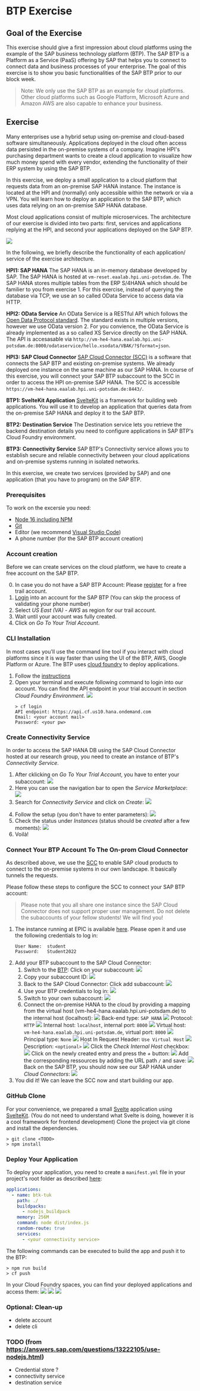 # BTP Exercise

## Goal of the Exercise

This exercise should give a first impression about cloud platforms using the example of the SAP business technology platform (BTP). The SAP BTP is a Platform as a Service (PaaS) offering by SAP that helps you to connect to connect data and business processes of your enterprise. The goal of this exercise is to show you basic functionalities of the SAP BTP prior to our block week.

> Note: We only use the SAP BTP as an example for cloud platforms. Other cloud platforms such as Google Platform, Microsoft Azure and Amazon AWS are also capable to enhance your business.

## Exercise

Many enterprises use a hybrid setup using on-premise and cloud-based software simultaneously. Applications deployed in the cloud often access data persisted in the on-premise systems of a company. Imagine HPI's purchasing department wants to create a cloud application to visualize how much money spend with every vendor, extending the functionality of their ERP system by using the SAP BTP.

In this exercise, we deploy a small application to a cloud platform that requests data from an on-premise SAP HANA instance. The instance is located at the HPI and (normally) only accessible within the network or via a VPN. You will learn how to deploy an application to the SAP BTP, which uses data relying on an on-premise SAP HANA database.

Most cloud applications consist of multiple microservices. The architecture of our exercise is divided into two parts: first, services and applications replying at the HPI, and second your applications deployed on the SAP BTP.

![](img/structure.png)

In the following, we briefly describe the functionality of each application/ service of the exercise architecture. 

**HPI1: SAP HANA** The SAP HANA is an in-memory database developed by SAP. The SAP HANA is hosted at ``vm-reset.eaalab.hpi.uni-potsdam.de``. The SAP HANA stores multiple tables from the ERP S/4HANA which should be familier to you from exercise 1. For this exercise, instead of querying the database via TCP, we use an so called OData Service to access data via HTTP.

**HPI2: OData Service**  An OData Service is a RESTful API which follows the [Open Data Protocol standard](https://www.odata.org/). The standard exists in multiple versions, however we use OData version 2. For you convience, the OData Service is already implemented as a so called XS Service directly on the SAP HANA. The API is accesasable via ``http://vm-he4-hana.eaalab.hpi.uni-potsdam.de:8000/odataservice/hello.xsodata/VBAK/?$format=json``.

**HPI3: SAP Cloud Connector**
[SAP Cloud Connector (SCC)](https://help.sap.com/docs/CP_CONNECTIVITY/cca91383641e40ffbe03bdc78f00f681/e6c7616abb5710148cfcf3e75d96d596.html) is a software that connects the SAP BTP and existing on-premise systems. We already deployed one instance on the same machine as our SAP HANA. In course of this exercise, you will connect your SAP BTP subaccount to the SCC in order to access the HPI on-premise SAP HANA. The SCC is accessible ``https://vm-he4-hana.eaalab.hpi.uni-potsdam.de:8443/``.

**BTP1: SvelteKit Application**
[SvelteKit](https://kit.svelte.dev/) is a framework for building web applications. You will use it to develop an application that queries data from the on-premise SAP HANA and deploy it to the SAP BTP.

**BTP2: Destination Service**
The Destination service lets you retrieve the backend destination details you need to configure applications in SAP BTP's Cloud Foundry environment.

**BTP3: Connectivity Service**
SAP BTP's Connectivity service allows you to establish secure and reliable connectivity between your cloud applications and on-premise systems running in isolated networks.

In this exercise, we create two services (provided by SAP) and one application (that you have to program) on the SAP BTP. 

### Prerequisites
To work on the excersie you need:

- [Node 16 including NPM](https://nodejs.org/en/download/)
- [Git](https://git-scm.com/)
- Editor (we recommend [Visual Studio Code](https://code.visualstudio.com/))
- A phone number (for the SAP BTP account creation)

### Account creation

Before we can create services on the cloud platform, we have to create a free account on the SAP BTP.  

0. In case you do not have a SAP BTP Account: Please [register](https://www.sap.com/products/business-technology-platform/trial.html?trial=https%3A%2F%2Fwww.sap.com%2Fregistration%2Ftrial.908cb719-0e03-421c-a091-daca045f0acc.html) for a free trail account.
1. [Login](https://account.hana.ondemand.com/) into an account for the SAP BTP (You can skip the process of validating your phone number)
2. Select *US East (VA) - AWS* as region for our trail account.
3. Wait until your account was fully created. 
4. Click on *Go To Your Trial Account*.

### CLI Installation

In most cases you'll use the command line tool if you interact with cloud platforms since it is way faster than using the UI of the BTP, AWS, Google Platform or Azure.
The BTP uses [cloud foundry](https://www.cloudfoundry.org/) to deploy applications.

1. Follow the [instructions](https://github.com/cloudfoundry/cli/wiki/V8-CLI-Installation-Guide)
2. Open your terminal and execute following command to login into our account. You can find the API endpoint in your trial account in section *Cloud Foundry Environment*.
    ![](img/cf-api.png)
    ````
    > cf login
    API endpoint: https://api.cf.us10.hana.ondemand.com
    Email: <your account mail>
    Password: <your pw>
    ````

### Create Connectivity Service
In order to access the SAP HANA DB using the SAP Cloud Connector hosted at our research group, you need to create an instance of BTP's *Connectivity Service*.
1. After cklicking on *Go To Your Trial Account*, you have to enter your subaccount:
    ![](img/trial-account.png)
2. Here you can use the navigation bar to open the *Service Marketplace*:
    ![](img/service-marketplace.png)
3. Search for *Connectivity Service* and click on *Create*:
    ![](img/create-connectivity-service.png)
<!-- TODO: change screenshot -->
4. Follow the setup (you don't have to enter parameters):
    ![](img/setup.png)
5. Check the status under *Instances* (status should be *created* after a few moments):
    ![](img/instances.png)
6. Voilà!

### Connect Your BTP Account To The On-prom Cloud Connector
As described above, we use the [SCC](https://blogs.sap.com/2022/02/03/cloud-connector-explained-in-simple-terms/) to enable SAP cloud products to connect to the on-premise systems in our own landscape. It basically tunnels the requests.

Please follow these steps to configure the SCC to connect your SAP BTP account:

>Please note that you all share one instance since the SAP Cloud Connector does not support proper user management. Do not delete the subaccounts of your fellow students! We will find you!

1. The instance running at EPIC is available [here](https://vm-he4-hana.eaalab.hpi.uni-potsdam.de:8443/). Please open it and use the following credentials to log in:
    ````
    User Name:  student
    Password:   Student2022
    ````
2. Add your BTP subaccount to the SAP Cloud Connector:
    1. Switch to the [BTP](https://account.hanatrial.ondemand.com): Click on your subaccount:
    ![](img/trial-account.png)
    2. Copy your subaccount ID:
    ![](img/subaccount-id.png)
    3. Back to the SAP Cloud Connector: Click add subaccount:
    ![](img/add-subaccount-scc.png)
    4. Use your BTP credentials to log in:
    ![](img/form-subaccount.png)
    5. Switch to your own subaccount:
    ![](img/switch-subaccounts.png)
    6. Connect the on-premise HANA to the cloud by providing a mapping from the virtual host (vm-he4-hana.eaalab.hpi.uni-potsdam.de) to the internal host (localhost):
    ![](img/add-subacc-1.png)
    Back-end type: ````SAP HANA````
    ![](img/add-subacc-2.png)
    Protocol: ````HTTP````
    ![](img/add-subacc-3.png)
    Internal host: ````localhost````, internal port: ````8000````
    ![](img/add-subacc-4.png)
    Virtual host: ````vm-he4-hana.eaalab.hpi.uni-potsdam.de````, virtual port: ````8000````
    ![](img/add-subacc-5.png)
    Principal type: ````None````
    ![](img/add-subacc-6.png)
    Host In Request Header: ````Use Virtual Host````
    ![](img/add-subacc-7.png)
    Description: ````<optional>````
    ![](img/add-subacc-8.png)
    Click the *Check Internal Host* checkbox:
    ![](img/add-subacc-9.png)
    Click on the newly created entry and press the *+* button: 
    ![](img/add-subacc-10.png)
    Add the corresponding ressources by adding the URL path ``/`` and save:
    ![](img/add-subacc-11.png)
    Back on the SAP BTP, you should now see our SAP HANA under *Cloud Connectors*:
    ![](img/btp-scc.png)    
3. You did it! We can leave the SCC now and start building our app.

### GitHub Clone

For your convenience, we prepared a small [Svelte](https://svelte.dev/) application using [SvelteKit](https://kit.svelte.dev/). (You do not need to understand what Svelte is doing, however it is a cool framework for frontend development) Clone the project via git clone and install the dependencies.

````
> git clone <TODO>
> npm install
````

### Deploy Your Application
To deploy your application, you need to create a ``manifest.yml`` file in your project's root folder as described [here](https://docs.cloudfoundry.org/devguide/deploy-apps/manifest.html):


```yaml
applications:
  - name: btk-tuk
    path: ./
    buildpacks:
      - nodejs_buildpack
    memory: 256M
    command: node dist/index.js
    random-route: true
    services:
      - <your connectivity service>
```

The following commands can be executed to build the app and push it to the BTP:
```shell
> npm run build
> cf push
```
In your Cloud Foundry spaces, you can find your deployed applications and access them:
![](img/cf-spaces-0.png)
![](img/cf-spaces-1.png)
![](img/cf-spaces-2.png)

### Optional: Clean-up 
- delete account
- delete cli

### TODO (from https://answers.sap.com/questions/13222105/use-nodejs.html)
- Credential store ?
- connectivity service
- destination service
